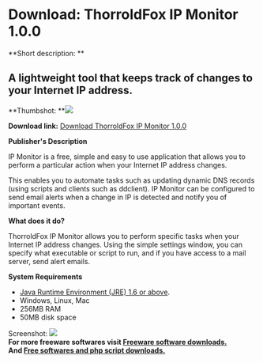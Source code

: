 # Download: ThorroldFox IP Monitor 1.0.0

**Short description: **

## A lightweight tool that keeps track of changes to your Internet IP address.

  
**Thumbshot: **![](http://www.freewarefiles.com/screenshot/tfipmonitor_md.jpg)   
  
**Download link:** [Download ThorroldFox IP Monitor 1.0.0](http://freesoftwares.boysofts.com/ThorroldFox-IP-Monitor_program_97424.html)  
  

**Publisher's Description**  
  

IP Monitor is a free, simple and easy to use application that allows you to
perform a particular action when your Internet IP address changes.  
  
This enables you to automate tasks such as updating dynamic DNS records (using
scripts and clients such as ddclient). IP Monitor can be configured to send
email alerts when a change in IP is detected and notify you of important
events.  
  
**What does it do?**   
  
ThorroldFox IP Monitor allows you to perform specific tasks when your Internet
IP address changes. Using the simple settings window, you can specify what
executable or script to run, and if you have access to a mail server, send
alert emails.  
  
**System Requirements**

  * [Java Runtime Environment (JRE) 1.6 or above](http://www.java.com).
  * Windows, Linux, Mac
  * 256MB RAM
  * 50MB disk space

  
  
Screenshot: ![](http://www.freewarefiles.com/screenshot/tfipmonitor.jpg)  
**For more freeware softwares visit [Freeware software downloads.](http://freesoftwares.boysofts.com/)**   
**And [Free softwares and php script downloads.](http://www.boysofts.com/)**

